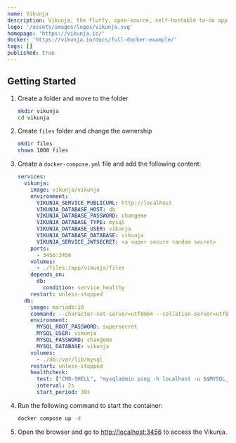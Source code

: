 ```yaml
---
name: Vikunja
description: Vikunja, the fluffy, open-source, self-hostable to-do app.
logo: '/assets/images/logos/vikunja.svg'
homepage: 'https://vikunja.io/'
docker: 'https://vikunja.io/docs/full-docker-example/'
tags: []
published: true
---
```


## Getting Started

1. Create a folder and move to the folder
    ```bash
    mkdir vikunja
    cd vikunja
    ```
2. Create `files` folder and change the ownership
    ```bash
    mkdir files
    chown 1000 files
    ```
3. Create a `docker-compose.yml` file and add the following content:
    ```yaml
    services: 
      vikunja:
        image: vikunja/vikunja
        environment:
          VIKUNJA_SERVICE_PUBLICURL: http://localhost
          VIKUNJA_DATABASE_HOST: db
          VIKUNJA_DATABASE_PASSWORD: changeme
          VIKUNJA_DATABASE_TYPE: mysql
          VIKUNJA_DATABASE_USER: vikunja
          VIKUNJA_DATABASE_DATABASE: vikunja
          VIKUNJA_SERVICE_JWTSECRET: <a super secure random secret>
        ports:
          - 3456:3456
        volumes:
          - ./files:/app/vikunja/files
        depends_on:
          db:
            condition: service_healthy
        restart: unless-stopped
      db:
        image: mariadb:10
        command: --character-set-server=utf8mb4 --collation-server=utf8mb4_unicode_ci
        environment:
          MYSQL_ROOT_PASSWORD: supersecret
          MYSQL_USER: vikunja
          MYSQL_PASSWORD: changeme
          MYSQL_DATABASE: vikunja
        volumes:
          - ./db:/var/lib/mysql
        restart: unless-stopped
        healthcheck:
          test: ["CMD-SHELL", "mysqladmin ping -h localhost -u $$MYSQL_USER --password=$$MYSQL_PASSWORD"]
          interval: 2s
          start_period: 30s
    ```
4. Run the following command to start the container:
    ```bash
    docker compose up -d
    ```
5. Open the browser and go to [http://localhost:3456](http://localhost:3456) to access the Vikunja.
